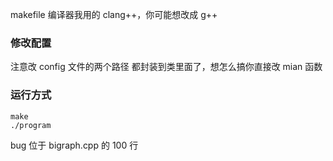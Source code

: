 makefile 编译器我用的 clang++，你可能想改成 g++


### 修改配置
注意改 config 文件的两个路径
都封装到类里面了，想怎么搞你直接改 mian 函数


### 运行方式
```shell
make
./program
```

bug 位于 bigraph.cpp 的 100 行